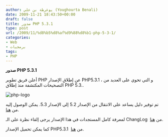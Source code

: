 ```yaml
---
author: يوغرطة بن علي (Youghourta Benali)
date: 2009-11-21 18:43:50+00:00
draft: false
title: صدور PHP 5.3.1
type: post
url: /2009/11/%d8%b5%d8%af%d9%88%d8%b1-php-5-3-1/
categories:
- Web
- برمجيات
tags:
- PHP
---
```


**صدور PHP 5.3.1**



أعلن فريق تطوير PHP عن إطلاق الإصدار PHP5.3.1 ، و التي تحوي على العديد من التصحيحات المكتشفة منذ إطلاق PHP 5.3..

![php-logo](http://www.it-scoop.com/wp-content/uploads/2009/11/php-logo.png)


تم توفير دليل يساعد على الانتقال من الإصدار 5.2 إلى الإصدار 5.3. يمكن الوصول إليه من [هنا](http://php.net/manual/en/migration53.php).

لمعرفة كامل المستجدات في هذا الإصدار يرجى إلقاء نظرة على الـ ChangLog  من [هنا](http://us2.php.net/ChangeLog-5.php#5.3.1).

كما يمكن تحميل الإصدار PHP5.3.1  من [هنا](http://us2.php.net/downloads.php).
